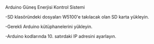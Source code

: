 Arduino Güneş Enerjisi Kontrol Sistemi

-SD klasöründeki dosyaları W5100'e takılacak olan SD karta yükleyin.

-Gerekli Arduino kütüphanelerini yükleyin.

-Arduino kodlarında 10. satırdaki IP adresini ayarlayın.